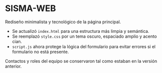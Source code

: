 # SISMA-WEB

Rediseño minimalista y tecnológico de la página principal.

- Se actualizó `index.html` para una estructura más limpia y semántica.
- Se reemplazó `style.css` por un tema oscuro, espaciado amplio y acento cian.
- `script.js` ahora protege la lógica del formulario para evitar errores si el formulario no está presente.

Contactos y roles del equipo se conservaron tal como estaban en la versión anterior.